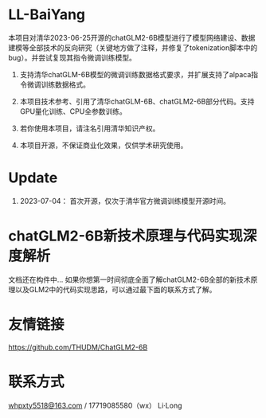 # LL-BaiYang

本项目对清华2023-06-25开源的chatGLM2-6B模型进行了模型网络建设、数据建模等全部技术的反向研究（关键地方做了注释，并修复了tokenization脚本中的bug）。并尝试复现其指令微调训练模型。

1. 支持清华chatGLM-6B模型的微调训练数据格式要求，并扩展支持了alpaca指令微调训练数据格式。

2. 本项目技术参考、引用了清华chatGLM-6B、chatGLM2-6B部分代码。支持GPU量化训练、CPU全参数训练。

3. 若你使用本项目，请注名引用清华知识产权。

4. 本项目开源，不保证商业化效果，仅供学术研究使用。


# Update
1. 2023-07-04： 首次开源，仅次于清华官方微调训练模型开源时间。

# chatGLM2-6B新技术原理与代码实现深度解析
  文档还在构件中...
  如果你想第一时间彻底全面了解chatGLM2-6B全部的新技术原理以及GLM2中的代码实现思路，可以通过最下面的联系方式了解。


# 友情链接
https://github.com/THUDM/ChatGLM2-6B

# 联系方式
whpxty5518@163.com / 17719085580（wx） Li·Long 


